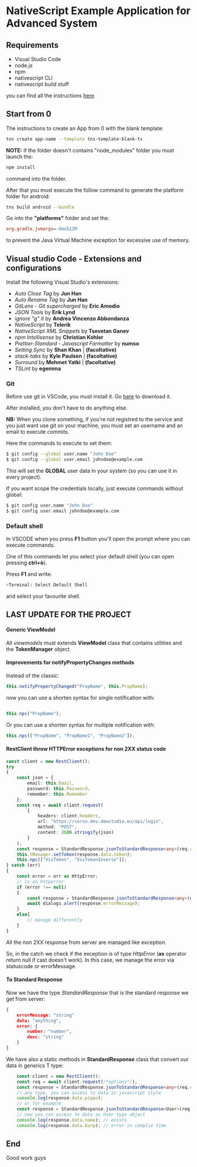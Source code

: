 # NativeScript Example Application for Advanced System

## Requirements

- Visual Studio Code
- node.js
- npm
- nativescript CLI
- nativescript build stuff

you can find all the instructions [here](https://docs.nativescript.org/start/general-requirements#full-setup-requirements-windows)


## Start from 0

The instructions to create an App from 0 with the blank template:

```bash
tns create app-name --template tns-template-blank-ts
```
__NOTE:__ if the folder doesn't contains "node_modules" folder you must launch the:
```bash
npm install
```
command into the folder.

After that you must execute the follow command to generate the platform folder for android:

```bash
tns build android --bundle
```

Go into the __"platforms"__ folder and set the:
```ini
org.gradle.jvmargs=-Xmx512M
```
to prevent the Java Virtual Machine exception for excessive use of memory.

## Visual studio Code - Extensions and configurations

Install the following Visual Studio's extensions:
- _Auto Close Tag_ by __Jun Han__
- _Auto Rename Tag_ by __Jun Han__
- _GitLens - Git supercharged_ by __Eric Amodio__
- _JSON Tools_ by __Erik Lynd__
- _ignore "g" it_ by __Andrea Vincenzo Abbondanza__
- _NativeScript_ by __Telerik__
- _NativeScript XML Snippets_ by __Tsevetan Ganev__
- _npm Intellisense_ by __Christian Kohler__
- _Prettier-Standard - Javascript Formatter_ by __numso__
- _Setting Sync_ by __Shan Khan__ | __(facoltative)__
- _stack-tabs_ by __Kyle Paulsen__ | __(facoltative)__
- _Surround_ by __Mehmet Yatki__ | __(facoltative)__
- _TSLint_ by __egemma__

### Git

Before use git in VSCode, you must install it. Go [here](https://git-scm.com/downloads) to download it.

After installed, you don't have to do anything else.

__NB:__ When you clone something, if you're not registred to the service and you just want use git on your machine, you must set an username and an email to execute commits.

Here the commands to execute to set them:
```bash
$ git config --global user.name "John Doe"
$ git config --global user.email johndoe@example.com
```
This will set the __GLOBAL__ user data in your system (so you can use it in every project). 

If you want scope the credentials locally, just execute commands without global:
```bash
$ git config user.name "John Doe"
$ git config user.email johndoe@example.com
```

### Default shell

In VSCODE when you press __F1__ button you'll open the prompt where you can execute commands.

One of this commands let you select your default shell (you can open pressing __ctrl+ò__).

Press __F1__ and write:

```bash
>Terminal: Select Default Shell
```

and select your favourite shell.

## LAST UPDATE FOR THE PROJECT

#### Generic ViewModel

All _viewmodels_ must extends __ViewModel__ class that contains utilities and the __TokenManager__ object.

#### Improvements for notifyPropertyChanges methods

Instead of the classic:
```typescript
this.notifyPropertyChanged("PropName", this.PropName);
```
now you can use a shorten syntax for single notification with: 

```typescript 

this.npc("PropName"); 

```
Or you can use a shorten syntax for multiple notification with:
```typescript
this.npc(["PropName", "PropName1", "PropName2"]);
```

#### RestClient throw HTTPError exceptions for non 2XX status code

```typescript
const client = new RestClient();
try
{
    const json = {
        email: this.Email,
        password: this.Password,
        remember: this.Remember
    };
    const req = await client.request(
        {
            headers: client.headers,
            url: "https://corso.dev.dewstudio.eu/api/login",
            method: "POST",
            content: JSON.stringify(json)
        }
    );
    const response = StandardResponse.jsonToStandardResponse<any>(req.content.toJSON());
    this.tManager.setToken(response.data.token);
    this.npc(["VisToken", "VisTokenInverse"]);
} catch (err)
{
    const error = err as HttpError;
    // is an httperror
    if (error !== null)
    {
        const response = StandardResponse.jsonToStandardResponse<any>(error.response.content.toJSON());
        await dialogs.alert(response.errorMessage);
    }
    else{
        // manage differently
    }
}
```
All the non 2XX response from server are managed like exception.

So, in the catch we check if the exception is of type _HttpError_ (__as__ operator return null if cast doesn't work). In this case, we manage the error via statuscode or errorMessage.

#### To Standard Response

Now we have the type _StandardResponse_ that is the standard response we get from server:
```json
{
    errorMessage: "string"
    data: "anything",
    error: {
        number: "number",
        desc: "string"
    }
}
```
We have also a static methods in __StandardResponse__ class that convert our data in generics T type:
```ts
    const client = new RestClient();
    const req = await client.request(/*options*/);
    const response = StandardResponse.jsonToStandardResponse<any>(req.content.toJSON());
    // any type, you can access to data in javascript style
    console.log(response.data.pippo);
    // or for example
    const response = StandardResponse.jsonToStandardResponse<User>(req.content.toJSON());
    // now you can access to data as User type object
    console.log(response.data.name); // exists
    console.log(response.data.burp); // error in complie time
```

## End

Good work guys
